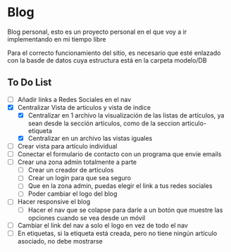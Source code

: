 # Blog
Blog personal, esto es un proyecto personal en el que voy a ir implementando en mi tiempo libre

Para el correcto funcionamiento del sitio, es necesario que esté enlazado con la basde de datos cuya estructura está en la carpeta modelo/DB

## To Do List

- [ ] Añadir links a Redes Sociales en el nav
- [x] Centralizar Vista de artículos y vista de índice
	- [x] Centralizar en 1 archivo la visualización de las listas de artículos, ya sean desde la sección articulos, como de la seccion articulo-etiqueta
	- [x] Centralizar en un archivo las vistas iguales
- [ ] Crear vista para artículo individual
- [ ] Conectar el formulario de contacto con un programa que envíe emails
- [ ] Crear una zona admin totalmente a parte
  - [ ] Crear un creador de artículos
  - [ ] Crear un login para que sea seguro
  - [ ] Que en la zona admin, puedas elegir el link a tus redes sociales
  - [ ] Poder cambiar el logo del blog
- [ ] Hacer responsive el blog
	- [ ] Hacer el nav que se colapse para darle a un botón que muestre las opciones cuando se vea desde un móvil
- [ ] Cambiar el link del nav a solo el logo en vez de todo el nav
- [ ] En etiquetas, si la etiqueta está creada, pero no tiene ningún artículo asociado, no debe mostrarse
